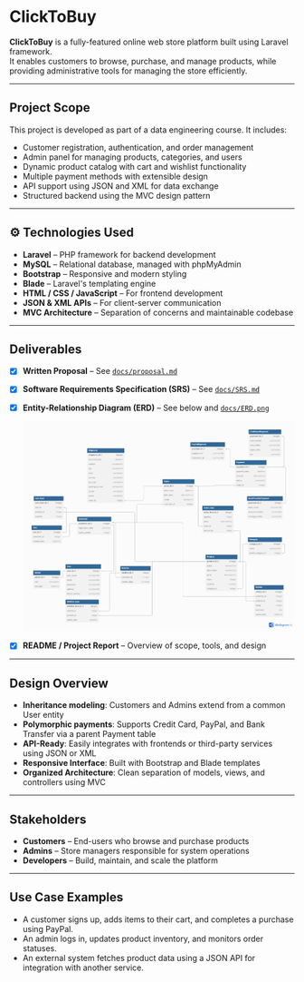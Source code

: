# ClickToBuy

**ClickToBuy** is a fully-featured online web store platform built using Laravel framework.  
It enables customers to browse, purchase, and manage products, while providing administrative tools for managing the store efficiently.

---

## Project Scope

This project is developed as part of a data engineering course. It includes:

- Customer registration, authentication, and order management
- Admin panel for managing products, categories, and users
- Dynamic product catalog with cart and wishlist functionality
- Multiple payment methods with extensible design
- API support using JSON and XML for data exchange
- Structured backend using the MVC design pattern

---

## ⚙️ Technologies Used

- **Laravel** – PHP framework for backend development
- **MySQL** – Relational database, managed with phpMyAdmin
- **Bootstrap** – Responsive and modern styling
- **Blade** – Laravel's templating engine
- **HTML / CSS / JavaScript** – For frontend development
- **JSON & XML APIs** – For client-server communication
- **MVC Architecture** – Separation of concerns and maintainable codebase

---

## Deliverables

- [x] **Written Proposal** – See [`docs/proposal.md`](docs/proposal.md)
- [x] **Software Requirements Specification (SRS)** – See [`docs/SRS.md`](docs/SRS.md)
- [x] **Entity-Relationship Diagram (ERD)** – See below and [`docs/ERD.png`](docs/ERD.png)

  ![ERD Preview](docs/ERD.png)

- [x] **README / Project Report** – Overview of scope, tools, and design


---

## Design Overview

- **Inheritance modeling**: Customers and Admins extend from a common User entity
- **Polymorphic payments**: Supports Credit Card, PayPal, and Bank Transfer via a parent Payment table
- **API-Ready**: Easily integrates with frontends or third-party services using JSON or XML
- **Responsive Interface**: Built with Bootstrap and Blade templates
- **Organized Architecture**: Clean separation of models, views, and controllers using MVC

---

## Stakeholders

- **Customers** – End-users who browse and purchase products
- **Admins** – Store managers responsible for system operations
- **Developers** – Build, maintain, and scale the platform

---

## Use Case Examples

- A customer signs up, adds items to their cart, and completes a purchase using PayPal.
- An admin logs in, updates product inventory, and monitors order statuses.
- An external system fetches product data using a JSON API for integration with another service.
